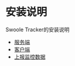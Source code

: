 # 安装说明

Swoole Tracker的安装说明

* [服务端](installation/server.md)
* [客户端](installation/client.md)
* [上报监控数据](installation/reprot.md)
